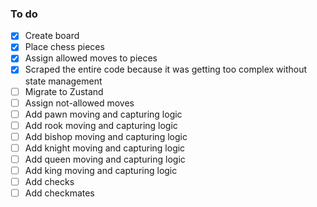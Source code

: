 ### To do
- [x] Create board
- [x] Place chess pieces
- [x] Assign allowed moves to pieces
- [x] Scraped the entire code because it was getting too complex without state management 
- [ ] Migrate to Zustand
- [ ] Assign not-allowed moves
- [ ] Add pawn moving and capturing logic
- [ ] Add rook moving and capturing logic
- [ ] Add bishop moving and capturing logic
- [ ] Add knight moving and capturing logic
- [ ] Add queen moving and capturing logic
- [ ] Add king moving and capturing logic
- [ ] Add checks
- [ ] Add checkmates
